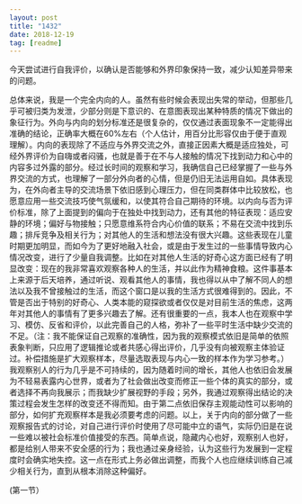 ```yaml
---
layout: post
title: "1432"
date: 2018-12-19
tag: [readme]
---
```

今天尝试进行自我评价，以确认是否能够和外界印象保持一致，减少认知差异带来的问题。

总体来说，我是一个完全内向的人。虽然有些时候会表现出失常的举动，但那些几乎可被归类为发泄，少部分则是下意识的、在意图表现出某种特质的情况下做出的象征行为。外向与内向的划分标准还是很复杂的，仅仅通过表面现象不一定能得出准确的结论，正确率大概在60%左右（个人估计，用百分比形容仅由于便于直观理解）。内向的表现除了不适应与外界交流之外，直接正因素大概是适应独处，可经外界评价为自嗨或者闷骚，也就是善于在不与人接触的情况下找到动力和心中的内容多过外露的部分。经过长时间的观察和学习，我确信自己已经掌握了一些与外界交流的方式，也理解了一部分外向者的心情，但是仍旧无法运用自如。具体表现为，在外向者主导的交流场景下依旧感到心理压力，但在同类群体中比较放松，也愿意应用一些交流技巧使气氛缓和，以使其符合自己期待的环境。以内向与否为评价标准，除了上面提到的偏向于在独处中找到动力，还有其他的特征表现：适应安静的环境；偏好与物接触；只愿意维系符合内心价值的联系；不易在交流中找到乐趣；排斥竞争及相关行为；对其他人的生活和想法没有很大兴趣。这些表现在儿童时期更加明显，而如今为了更好地融入社会，或是由于发生过的一些事情导致内心情况改变，进行了少量自我调整。比如在对其他人生活的好奇心这方面已经有了明显改变：现在的我非常喜欢观察各种人的生活，并以此作为精神食粮。这件事基本上来源于后天培养，通过听说、观看其他人的事情，我也得以从中了解不同人的想法以及我不曾接触过的生活，而这个窗口是以我的生活方式很难得到的。因此，不管是否出于特别的好奇心、人类本能的窥探欲或者仅仅是对目前生活的焦虑，这两年对其他人的事情有了更多兴趣去了解。还有很重要的一点，我本人也在观察中学习、模仿、反省和评价，以此完善自己的人格，弥补了一些平时生活中缺少交流的不足。（注：我不能保证自己观察的准确性，因为我的观察模式依旧是简单的依照表象判断，只应用了逻辑推论或者共感心得出评价，几乎没有向被观察主体验证过。补偿措施是扩大观察样本，尽量选取表现与内心一致的样本作为学习参考。）我观察别人的行为几乎是不可持续的，因为随着时间的增长，其他人也依旧会发展为不轻易表露内心世界，或者为了社会做出改变而修正一些个体的真实的部分，或者选择不再向我展示；而我缺少扩展视野的手段；另外，我通过观察得出结论的决策过程会发生怎样的改变还不得而知。由于第二点依旧保存主观能动性可以影响的部分，如何扩充观察样本是我必须要考虑的问题。以上，关于内向的部分做了一些观察报告式的讨论，对自己进行评价时使用了尽可能中立的语气，实际仍旧是在说一些难以被社会标准价值接受的东西。简单点说，隐藏内心也好，观察别人也好，都是给别人带来不安全感的行为；我也通过亲身经验，认为这些行为发展到一定程度时会确实地失控。这一点在形式上务必做出调整，而我个人也应继续训练自己减少相关行为，直到从根本消除这种偏好。

(第一节）

